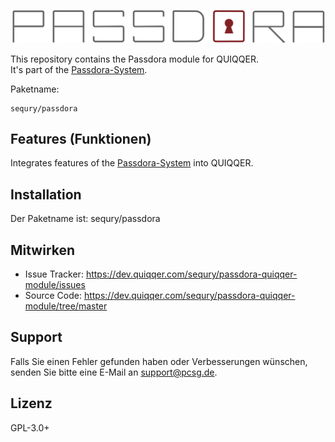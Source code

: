 ![Passdora Logo](./bin/img/Passdora_Logo.png)

This repository contains the Passdora module for QUIQQER.  
It's part of the [Passdora-System](https://dev.quiqqer.com/sequry/passdora).

Paketname:

    sequry/passdora


Features (Funktionen)
--------

Integrates features of the [Passdora-System](https://dev.quiqqer.com/sequry/passdora) into QUIQQER.



Installation
------------

Der Paketname ist: sequry/passdora



Mitwirken
----------

- Issue Tracker: https://dev.quiqqer.com/sequry/passdora-quiqqer-module/issues
- Source Code: https://dev.quiqqer.com/sequry/passdora-quiqqer-module/tree/master




Support
-------

Falls Sie einen Fehler gefunden haben oder Verbesserungen wünschen,
senden Sie bitte eine E-Mail an support@pcsg.de.


Lizenz
-------

GPL-3.0+

